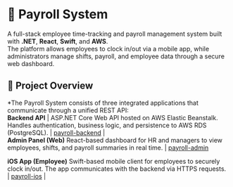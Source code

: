 # 🧾 Payroll System

A full-stack employee time-tracking and payroll management system built with **.NET**, **React**, **Swift**, and **AWS**.  
The platform allows employees to clock in/out via a mobile app, while administrators manage shifts, payroll, and employee data through a secure web dashboard.

## 🚀 Project Overview

*The Payroll System consists of three integrated applications that communicate through a unified REST API:  
**Backend API** | ASP.NET Core Web API hosted on AWS Elastic Beanstalk. Handles authentication, business logic, and persistence to AWS RDS (PostgreSQL). | 
[payroll-backend](https://github.com/yayosoup/payroll-backend) |  
**Admin Panel (Web)** React-based dashboard for HR and managers to view employees, shifts, and payroll summaries in real time. | [payroll-admin](https://github.com/yayosoup/payroll-admin)  

**iOS App (Employee)** Swift-based mobile client for employees to securely clock in/out. The app communicates with the backend via HTTPS requests. | [payroll-ios](https://github.com/yayosoup/payroll-ios) |
